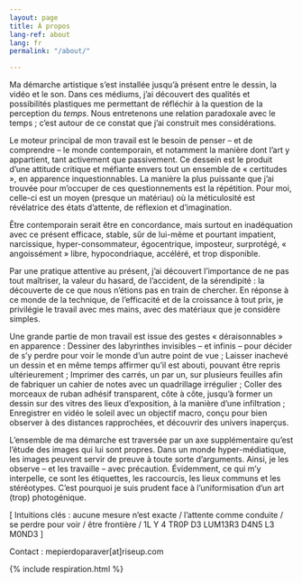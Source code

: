 ```yaml
---
layout: page
title: À propos
lang-ref: about
lang: fr
permalink: "/about/"

---
```

Ma démarche artistique s’est installée jusqu’à présent entre le dessin, la vidéo et le son. Dans ces médiums, j’ai découvert des qualités et possibilités plastiques me permettant de réfléchir à la question de la perception du _temps_. Nous entretenons une relation paradoxale avec le temps ; c’est autour de ce constat que j’ai construit mes considérations.

Le moteur principal de mon travail est le besoin de penser – et de comprendre – le monde contemporain, et notamment la manière dont l’art y appartient, tant activement que passivement. Ce dessein est le produit d’une attitude critique et méfiante envers tout un ensemble de « certitudes », en apparence inquestionnables. La manière la plus puissante que j’ai trouvée pour m’occuper de ces questionnements est la répétition. Pour moi, celle-ci est un moyen (presque un matériau) où la méticulosité est révélatrice des états d’attente, de réflexion et d’imagination.

Être contemporain serait être en concordance, mais surtout en inadéquation avec ce présent efficace, stable, sûr de lui-même et pourtant impatient, narcissique, hyper-consommateur, égocentrique, imposteur, surprotégé, « angoissément » libre, hypocondriaque, accéléré, et trop disponible.

Par une pratique attentive au présent, j’ai découvert l’importance de ne pas tout maîtriser, la valeur du hasard, de l’accident, de la sérendipité : la découverte de ce que nous n’étions pas en train de chercher. En réponse à ce monde de la technique, de l’efficacité et de la croissance à tout prix, je privilégie le travail avec mes mains, avec des matériaux que je considère simples.

Une grande partie de mon travail est issue des gestes « déraisonnables » en apparence : Dessiner des labyrinthes invisibles – et infinis – pour décider de s’y perdre pour voir le monde d’un autre point de vue ; Laisser inachevé un dessin et en même temps affirmer qu’il est abouti, pouvant être repris ultérieurement ; Imprimer des carrés, un par un, sur plusieurs feuilles afin de fabriquer un cahier de notes avec un quadrillage irrégulier ; Coller des morceaux de ruban adhésif transparent, côte à côte, jusqu’à former un dessin sur des vitres des lieux d’exposition, à la manière d’une infiltration ; Enregistrer en vidéo le soleil avec un objectif macro, conçu pour bien observer à des distances rapprochées, et découvrir des univers inaperçus.

L’ensemble de ma démarche est traversée par un axe supplémentaire qu’est l’étude des images qui lui sont propres. Dans un monde hyper-médiatique, les images peuvent servir de preuve à toute sorte d’arguments. Ainsi, je les observe – et les travaille – avec précaution. Évidemment, ce qui m’y interpelle, ce sont les étiquettes, les raccourcis, les lieux communs et les stéréotypes. C’est pourquoi je suis prudent face à l’uniformisation d’un art (trop) photogénique.

\[ Intuitions clés : aucune mesure n’est exacte / l’attente comme conduite / se perdre pour voir / être frontière / 1L Y 4 TR0P D3 LUM13R3 D4N5 L3 M0ND3 \]

Contact : mepierdoparaver\[at\]riseup.com

{% include respiration.html %}
